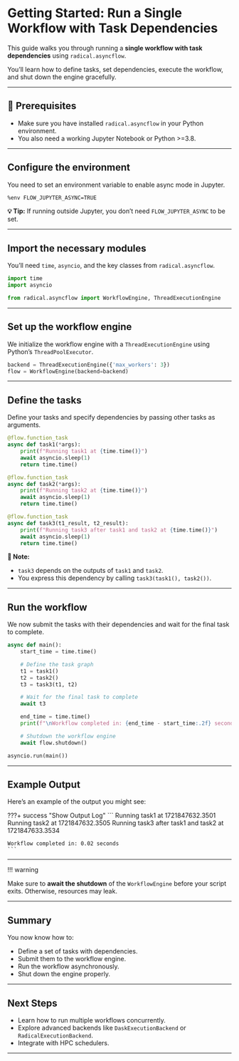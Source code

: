 
# Getting Started: Run a Single Workflow with Task Dependencies

This guide walks you through running a **single workflow with task dependencies** using `radical.asyncflow`.

You’ll learn how to define tasks, set dependencies, execute the workflow, and shut down the engine gracefully.

---

## 📄 Prerequisites

- Make sure you have installed `radical.asyncflow` in your Python environment.  
- You also need a working Jupyter Notebook or Python >=3.8.

---

## Configure the environment

You need to set an environment variable to enable async mode in Jupyter.

```bash
%env FLOW_JUPYTER_ASYNC=TRUE
```

**💡 Tip:** If running outside Jupyter, you don’t need `FLOW_JUPYTER_ASYNC` to be set.

---

## Import the necessary modules

You’ll need `time`, `asyncio`, and the key classes from `radical.asyncflow`.

```python
import time
import asyncio

from radical.asyncflow import WorkflowEngine, ThreadExecutionEngine
```

---

## Set up the workflow engine

We initialize the workflow engine with a `ThreadExecutionEngine` using Python’s `ThreadPoolExecutor`.

```python
backend = ThreadExecutionEngine({'max_workers': 3})
flow = WorkflowEngine(backend=backend)
```

---

## Define the tasks

Define your tasks and specify dependencies by passing other tasks as arguments.

```python
@flow.function_task
async def task1(*args):
    print(f"Running task1 at {time.time()}")
    await asyncio.sleep(1)
    return time.time()

@flow.function_task
async def task2(*args):
    print(f"Running task2 at {time.time()}")
    await asyncio.sleep(1)
    return time.time()

@flow.function_task
async def task3(t1_result, t2_result):
    print(f"Running task3 after task1 and task2 at {time.time()}")
    await asyncio.sleep(1)
    return time.time()
```

**📌 Note:**  
- `task3` depends on the outputs of `task1` and `task2`.
- You express this dependency by calling `task3(task1(), task2())`.

---

## Run the workflow

We now submit the tasks with their dependencies and wait for the final task to complete.

```python
async def main():
    start_time = time.time()

    # Define the task graph
    t1 = task1()
    t2 = task2()
    t3 = task3(t1, t2)

    # Wait for the final task to complete
    await t3

    end_time = time.time()
    print(f"\nWorkflow completed in: {end_time - start_time:.2f} seconds")

    # Shutdown the workflow engine
    await flow.shutdown()

asyncio.run(main())
```

---

## Example Output

Here’s an example of the output you might see:

???+ success "Show Output Log"
    ```
    Running task1 at 1721847632.3501
    Running task2 at 1721847632.3505
    Running task3 after task1 and task2 at 1721847633.3534

    Workflow completed in: 0.02 seconds
    ```

---

!!! warning 

Make sure to **await the shutdown** of the `WorkflowEngine` before your script exits. Otherwise, resources may leak.

---

## Summary
You now know how to:

- Define a set of tasks with dependencies.  
- Submit them to the workflow engine.  
- Run the workflow asynchronously.  
- Shut down the engine properly.

---

## Next Steps

- Learn how to run multiple workflows concurrently.
- Explore advanced backends like `DaskExecutionBackend` or `RadicalExecutionBackend`.
- Integrate with HPC schedulers.

---
